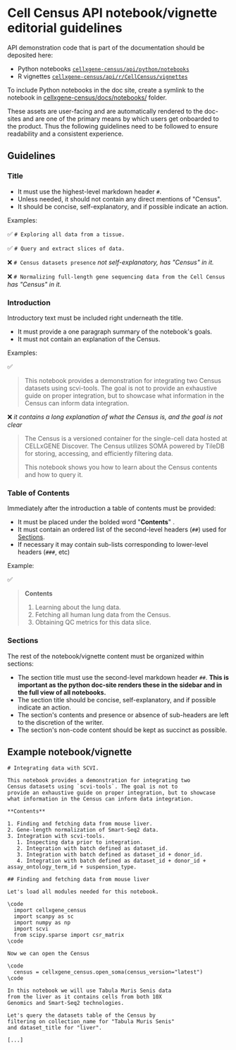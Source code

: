 # Cell Census API notebook/vignette editorial guidelines

API demonstration code that is part of the documentation should be deposited here: 

- Python notebooks [`cellxgene-census/api/python/notebooks`](https://github.com/chanzuckerberg/cellxgene-census/tree/main/api/python/notebooks)
- R vignettes [`cellxgene-census/api/r/CellCensus/vignettes`](https://github.com/chanzuckerberg/cellxgene-census/tree/main/api/r/cellxgene.census/vignettes)

To include Python notebooks in the doc site, create a symlink to the notebook in [cellxgene-census/docs/notebooks/](https://github.com/chanzuckerberg/cellxgene-census/tree/main/docs/notebooks) folder.

These assets are user-facing and are automatically rendered to the doc-sites and are one of the primary means by which users get onboarded to the product. Thus the following guidelines need to be followed to ensure readability and a consistent experience.

## Guidelines

### Title

* It must use the highest-level markdown header `#`.
* Unless needed, it should not contain any direct mentions of "Census".
* It should be concise, self-explanatory, and if possible indicate an action.

Examples:

:white_check_mark: `# Exploring all data from a tissue.`

:white_check_mark: `# Query and extract slices of data.`

:x: `# Census datasets presence` *not self-explanatory, has "Census" in it.*

:x: `# Normalizing full-length gene sequencing data from the Cell Census` *has "Census" in it.*

### Introduction

Introductory text must be included right underneath the title.

* It must provide a one paragraph summary of the notebook's goals.
* It must not contain an explanation of the Census.

Examples: 

:white_check_mark:

> This notebook provides a demonstration for integrating two Census datasets using scvi-tools. The goal is not to provide an exhaustive guide on proper integration, but to showcase what information in the Census can inform data integration.

:x: *it contains a long explanation of what the Census is, and the goal is not clear*

> The Census is a versioned container for the single-cell data hosted at CELLxGENE Discover. The Census utilizes SOMA powered by TileDB for storing, accessing, and efficiently filtering data.
>
>This notebook shows you how to learn about the Census contents and how to query it.

### Table of Contents 

Immediately after the introduction a table of contents must be provided:

* It must be placed under the bolded word "**Contents**" . 
* It must contain an ordered list of the second-level headers (`##`) used for [Sections](#sections).
* If necessary it may contain sub-lists corresponding to lower-level headers (`###`, etc)

Example:

:white_check_mark:

> **Contents**
> 
> 1. Learning about the lung data.
> 2. Fetching all human lung data from the Census.
> 3. Obtaining QC metrics for this data slice.

### Sections

The rest of the notebook/vignette content must be organized within sections:

* The section title must use the second-level markdown header `##`. **This is important as the python doc-site renders these in the sidebar and in the full view of all notebooks.**
* The section title should be concise, self-explanatory, and if possible indicate an action.
* The section's contents and presence or absence of sub-headers are left to the discretion of the writer.
* The section's non-code content should be kept as succinct as possible.


## Example notebook/vignette 

```
# Integrating data with SCVI.

This notebook provides a demonstration for integrating two 
Census datasets using `scvi-tools`. The goal is not to 
provide an exhaustive guide on proper integration, but to showcase 
what information in the Census can inform data integration.

**Contents**

1. Finding and fetching data from mouse liver.
2. Gene-length normalization of Smart-Seq2 data.
3. Integration with scvi-tools.
   1. Inspecting data prior to integration.
   2. Integration with batch defined as dataset_id.
   3. Integration with batch defined as dataset_id + donor_id.
   4. Integration with batch defined as dataset_id + donor_id + assay_ontology_term_id + suspension_type.

## Finding and fetching data from mouse liver

Let's load all modules needed for this notebook.

\code
  import cellxgene_census
  import scanpy as sc
  import numpy as np
  import scvi
  from scipy.sparse import csr_matrix
\code 

Now we can open the Census 

\code 
  census = cellxgene_census.open_soma(census_version="latest")
\code

In this notebook we will use Tabula Muris Senis data 
from the liver as it contains cells from both 10X 
Genomics and Smart-Seq2 technologies.

Let's query the datasets table of the Census by 
filtering on collection_name for "Tabula Muris Senis" 
and dataset_title for "liver".

[...]
```
